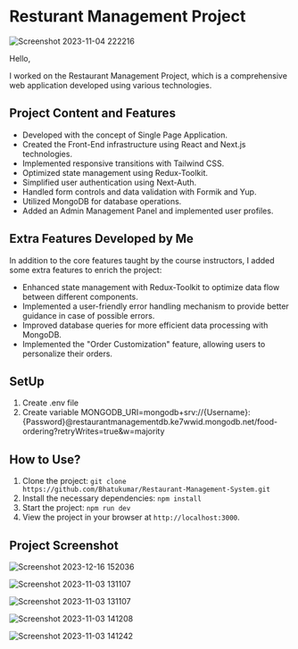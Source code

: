 # Resturant Management Project

![Screenshot 2023-11-04 222216](https://github.com/Bhatukumar/Restaurant-Management-System/assets/107792025/270fcaf8-5d11-42af-9a09-6fd92c9a3c55)

Hello,

I worked on the Restaurant Management Project, which is a comprehensive web application developed using various technologies.

## Project Content and Features

- Developed with the concept of Single Page Application.
- Created the Front-End infrastructure using React and Next.js technologies.
- Implemented responsive transitions with Tailwind CSS.
- Optimized state management using Redux-Toolkit.
- Simplified user authentication using Next-Auth.
- Handled form controls and data validation with Formik and Yup.
- Utilized MongoDB for database operations.
- Added an Admin Management Panel and implemented user profiles.

## Extra Features Developed by Me

In addition to the core features taught by the course instructors, I added some extra features to enrich the project:

- Enhanced state management with Redux-Toolkit to optimize data flow between different components.
- Implemented a user-friendly error handling mechanism to provide better guidance in case of possible errors.
- Improved database queries for more efficient data processing with MongoDB.
- Implemented the "Order Customization" feature, allowing users to personalize their orders.

## SetUp

1. Create .env file
2. Create variable MONGODB_URI=mongodb+srv://{Username}:{Password}@restaurantmanagementdb.ke7wwid.mongodb.net/food-ordering?retryWrites=true&w=majority


## How to Use?

1. Clone the project: `git clone https://github.com/Bhatukumar/Restaurant-Management-System.git`
2. Install the necessary dependencies: `npm install`
3. Start the project: `npm run dev`
4. View the project in your browser at `http://localhost:3000`.

## Project Screenshot

![Screenshot 2023-12-16 152036](https://github.com/Bhatukumar/Restaurant-Management-System/assets/107792025/8130fe3b-03ef-449c-9745-839f65aa766c)

![Screenshot 2023-11-03 131107](https://github.com/Bhatukumar/Restaurant-Management-System/assets/107792025/0b2d2551-4d6e-4d8c-a4b3-e70780adb616)

![Screenshot 2023-11-03 131107](https://github.com/Bhatukumar/Restaurant-Management-System/assets/107792025/1dac0d95-1442-4cdd-b01e-13a49312c2e4)

![Screenshot 2023-11-03 141208](https://github.com/Bhatukumar/Restaurant-Management-System/assets/107792025/dd8fc0b6-c538-4a20-9591-2950ed59c04c)

![Screenshot 2023-11-03 141242](https://github.com/Bhatukumar/Restaurant-Management-System/assets/107792025/a347c64f-f255-4f41-876b-776bf2638af8)


